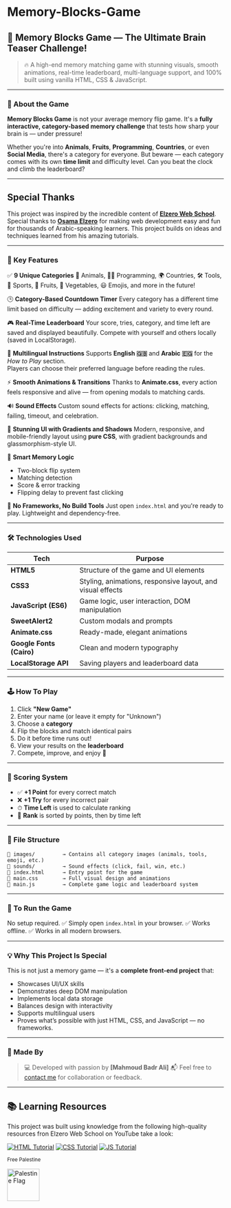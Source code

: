 # Memory-Blocks-Game
## 🧠 Memory Blocks Game — The Ultimate Brain Teaser Challenge!

> 🔥 A high-end memory matching game with stunning visuals, smooth animations, real-time leaderboard, multi-language support, and 100% built using vanilla HTML, CSS & JavaScript.

---

### 🌟 About the Game

**Memory Blocks Game** is not your average memory flip game. It's a **fully interactive, category-based memory challenge** that tests how sharp your brain is — under pressure!

Whether you're into **Animals**, **Fruits**, **Programming**, **Countries**, or even **Social Media**, there's a category for everyone. But beware — each category comes with its own **time limit** and difficulty level. Can you beat the clock and climb the leaderboard?

---

## Special Thanks

This project was inspired by the incredible content of [**Elzero Web School**](https://www.youtube.com/@ElzeroWebSchool).
Special thanks to [**Osama Elzero**](https://www.facebook.com/OsElzero/) for making web development easy and fun for thousands of Arabic-speaking learners. This project builds on ideas and techniques learned from his amazing tutorials.

---

### 🌟 Key Features

✅ **9 Unique Categories**
🐾 Animals, 🧑‍💻 Programming, 🌍 Countries, 🛠 Tools, 🏀 Sports, 🍎 Fruits, 🥦 Vegetables, 😃 Emojis, and more in the future!

🕒 **Category-Based Countdown Timer**
Every category has a different time limit based on difficulty — adding excitement and variety to every round.

🎮 **Real-Time Leaderboard**
Your score, tries, category, and time left are saved and displayed beautifully. Compete with yourself and others locally (saved in LocalStorage).

💬 **Multilingual Instructions**
Supports **English 🇬🇧** and **Arabic 🇪🇬** for the *How to Play* section.  
Players can choose their preferred language before reading the rules.

⚡ **Smooth Animations & Transitions**
Thanks to **Animate.css**, every action feels responsive and alive — from opening modals to matching cards.

🔊 **Sound Effects**
Custom sound effects for actions: clicking, matching, failing, timeout, and celebration.

🎨 **Stunning UI with Gradients and Shadows**
Modern, responsive, and mobile-friendly layout using **pure CSS**, with gradient backgrounds and glassmorphism-style UI.

🧠 **Smart Memory Logic**

* Two-block flip system
* Matching detection
* Score & error tracking
* Flipping delay to prevent fast clicking

💾 **No Frameworks, No Build Tools**
Just open `index.html` and you're ready to play. Lightweight and dependency-free.

---

### 🛠 Technologies Used

| Tech                     | Purpose                                                    |
| ------------------------ | ---------------------------------------------------------- |
| **HTML5**                | Structure of the game and UI elements                      |
| **CSS3**                 | Styling, animations, responsive layout, and visual effects |
| **JavaScript (ES6)**     | Game logic, user interaction, DOM manipulation             |
| **SweetAlert2**          | Custom modals and prompts                                  |
| **Animate.css**          | Ready-made, elegant animations                             |
| **Google Fonts (Cairo)** | Clean and modern typography                                |
| **LocalStorage API**     | Saving players and leaderboard data                        |

---

### 🕹 How To Play

1. Click **"New Game"**
2. Enter your name (or leave it empty for "Unknown")
3. Choose a **category**
4. Flip the blocks and match identical pairs
5. Do it before time runs out!
6. View your results on the **leaderboard**
7. Compete, improve, and enjoy 🎉

---

### 🧠 Scoring System

* ✅ **+1 Point** for every correct match
* ❌ **+1 Try** for every incorrect pair
* ⏱ **Time Left** is used to calculate ranking
* 🏅 **Rank** is sorted by points, then by time left

---

### 📆 File Structure

```
📁 images/         → Contains all category images (animals, tools, emoji, etc.)
📁 sounds/         → Sound effects (click, fail, win, etc.)
📄 index.html      → Entry point for the game
📄 main.css        → Full visual design and animations
📄 main.js         → Complete game logic and leaderboard system
```

---

### 🔧 To Run the Game

No setup required.
✅ Simply open `index.html` in your browser.
✅ Works offline.
✅ Works in all modern browsers.

---

### 💡 Why This Project Is Special

This is not just a memory game — it's a **complete front-end project** that:

* Showcases UI/UX skills
* Demonstrates deep DOM manipulation
* Implements local data storage
* Balances design with interactivity
* Supports multilingual users
* Proves what’s possible with just HTML, CSS, and JavaScript — no frameworks.

---

### 👤 Made By

> 💻 Developed with passion by **\[Mahmoud Badr Ali]**
> 📬 Feel free to [contact me](mailto:mahmoudbadrali15@gmail.com) for collaboration or feedback.

---

## 📚 Learning Resources  
This project was built using knowledge from the following high-quality resources fron Elzero Web School on YouTube take a look:

[![HTML Tutorial](https://img.icons8.com/color/48/000000/html-5.png)](https://www.youtube.com/watch?v=6QAELgirvjs&list=PLDoPjvoNmBAw_t_XWUFbBX-c9MafPk9ji)
[![CSS Tutorial](https://img.icons8.com/color/48/000000/css3.png)](https://www.youtube.com/watch?v=X1ulCwyhCVM&list=PLDoPjvoNmBAzjsz06gkzlSrlev53MGIKe)
[![JS Tutorial](https://img.icons8.com/color/48/000000/javascript.png)](https://www.youtube.com/watch?v=MAauLwSHO6Y&list=PLDoPjvoNmBAx3kiplQR_oeDqLDBUDYwVv)

<sub style="vertical-align: middle;">Free Palestine</sub>
<p align="left">
  <img src="https://upload.wikimedia.org/wikipedia/commons/0/00/Flag_of_Palestine.svg" alt="Palestine Flag" width="75" style="vertical-align: middle; margin-right: 10px;"/>
</p>
